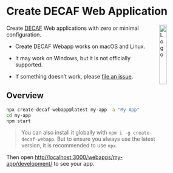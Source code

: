 # Create DECAF Web Application

<!-- markdownlint-disable MD033 -->
<img alt="Logo" align="right" src="https://docs.decafhub.com/img/logo.png" width="20%" />

Create [DECAF](https://docs.decafhub.com/) Web applications with zero or minimal configuration.

- Create DECAF Webapp works on macOS and Linux.

- It may work on Windows, but it is not officially supported.

- If something doesn’t work, please [file an issue](https://github.com/teloscube/create-decaf-webapp/issues/new).

## Overview

```bash
npx create-decaf-webapp@latest my-app -a "My App"
cd my-app
npm start
```

> You can also install it globally with `npm i -g create-decaf-webapp`. But to ensure you always use the latest version, it is recommended to use `npx`.

Then open [http//localhost:3000/webapps/my-app/development/](http://localhost:3000/webapps/my-app/development/) to see your app.
